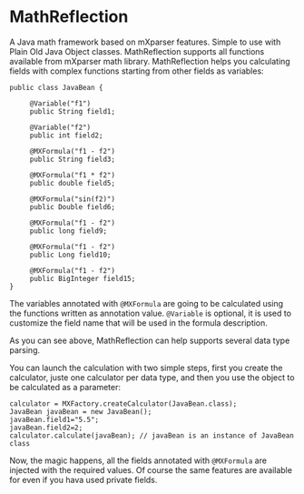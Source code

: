 # MathReflection
A Java math framework based on mXparser features.  Simple to use with Plain Old Java Object classes. MathReflection supports all functions available from mXparser math library.
MathReflection helps you calculating fields with complex functions starting from other fields as variables:




    public class JavaBean {
    
         @Variable("f1")
         public String field1;
     
         @Variable("f2")
         public int field2;
     
         @MXFormula("f1 - f2")
         public String field3;
     
         @MXFormula("f1 * f2")
         public double field5;
     
         @MXFormula("sin(f2)")
         public Double field6;
     
         @MXFormula("f1 - f2")
         public long field9;
     
         @MXFormula("f1 - f2")
         public Long field10;
     
         @MXFormula("f1 - f2")
         public BigInteger field15;
    }

The variables annotated with `@MXFormula` are going to be calculated using the functions written as annotation value. `@Variable` is optional, it is used to customize the field name that will be used in the formula description.

As you can see above, MathReflection can help supports several data type parsing.

You can launch the calculation with two simple steps, first you create the calculator, juste one calculator per data type, and then you use the object to be calculated as a parameter:

    calculator = MXFactory.createCalculator(JavaBean.class);
    JavaBean javaBean = new JavaBean();
    javaBean.field1="5.5";
    javaBean.field2=2;
    calculator.calculate(javaBean); // javaBean is an instance of JavaBean class

Now, the magic happens, all the fields annotated with `@MXFormula` are injected with the required values.
Of course the same features are available for even if you hava used private fields.